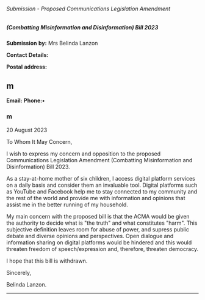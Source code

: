###### Submission - Proposed Communications Legislation Amendment

##### (Combatting Misinformation and Disinformation) Bill 2023

**Submission** **by:** Mrs Belinda Lanzon

**Contact** **Details:**

**Postal** **address:**
## m
**Email:**
**Phone:•**
### m

20 August 2023

To Whom It May Concern,

I wish to express my concern and opposition to the proposed Communications Legislation
Amendment (Combatting Misinformation and Disinformation) Bill 2023.

As a stay-at-home mother of six children, I access digital platform services on a daily basis and
consider them an invaluable tool. Digital platforms such as YouTube and Facebook help me to stay
connected to my community and the rest of the world and provide me with information and
opinions that assist me in the better running of my household.

My main concern with the proposed bill is that the ACMA would be given the authority to decide
what is "the truth" and what constitutes "harm". This subjective definition leaves room for abuse of
power, and supress public debate and diverse opinions and perspectives. Open dialogue and
information sharing on digital platforms would be hindered and this would threaten freedom of
speech/expression and, therefore, threaten democracy.

I hope that this bill is withdrawn.

Sincerely,

Belinda Lanzon.


-----

